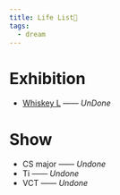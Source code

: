 ```yaml
---
title: Life List🚀
tags:
  - dream
---
```


# Exhibition

* [Whiskey L](plan/exhibition/whisky_l.md)  —— *UnDone*

# Show

* CS major —— *Undone*
* Ti —— *Undone*
* VCT —— *Undone*

